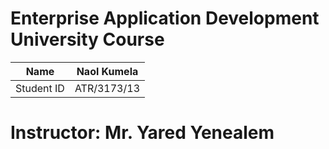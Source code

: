 # Enterprise Application Development University Course

| Name       | Naol Kumela |
| ---------- | ----------- |
| Student ID | ATR/3173/13 |

# Instructor: Mr. Yared Yenealem
